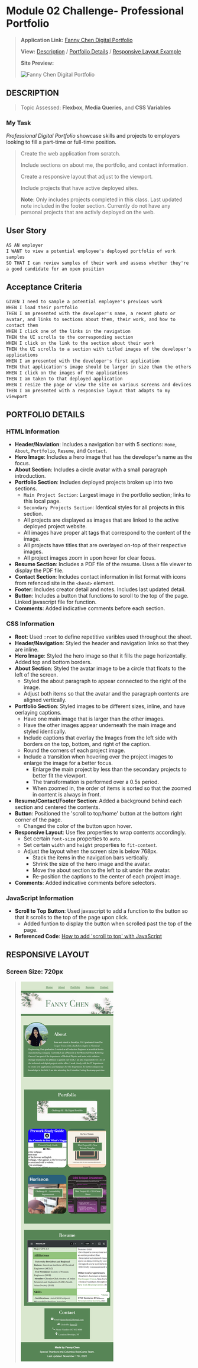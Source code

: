 # Module 02 Challenge- Professional Portfolio

>**Application Link:** [Fanny Chen Digital Portfolio](https://fannychen623.github.io/Challenge-01-Horiseon-Social-Solution-Services-Inc/)
>
>**View:** [Description](#description) / [Portfolio Details](#portfolio-details) / [Responsive Layout Example](#responsive-layout)
>
>**Site Preview:**
>
>![Fanny Chen Digital Portfolio](/assets/images/Fanny%20Chen%20Digital%20Portfolio.png "Fanny Chen Digital Portfolio")
## **DESCRIPTION**

> Topic Assessed: **Flexbox**, **Media Queries**, and **CSS Variables**
### **My Task**

*Professional Digital Portfolio* showcase skills and projects to employers looking to fill a part-time or full-time position.

> Create the web application from scratch. 
>
> Include sections on about me, the portfolio, and contact information.
> 
> Create a responsive layout that adjust to the viewport.
>
> Include projects that have active deployed sites.
>
> **Note**: Only includes projects completed in this class. Last updated note included in the footer section.
> Currently do not have any personal projects that are activly deployed on the web.
## User Story

```
AS AN employer
I WANT to view a potential employee's deployed portfolio of work samples
SO THAT I can review samples of their work and assess whether they're a good candidate for an open position
```

## Acceptance Criteria

```
GIVEN I need to sample a potential employee's previous work
WHEN I load their portfolio
THEN I am presented with the developer's name, a recent photo or avatar, and links to sections about them, their work, and how to contact them
WHEN I click one of the links in the navigation
THEN the UI scrolls to the corresponding section
WHEN I click on the link to the section about their work
THEN the UI scrolls to a section with titled images of the developer's applications
WHEN I am presented with the developer's first application
THEN that application's image should be larger in size than the others
WHEN I click on the images of the applications
THEN I am taken to that deployed application
WHEN I resize the page or view the site on various screens and devices
THEN I am presented with a responsive layout that adapts to my viewport
```

## **PORTFOLIO DETAILS**

### HTML Information
* **Header/Naviation**: Includes a navigation bar with 5 sections: `Home`, `About`, `Portfolio`, `Resume`, and `Contact`.
* **Hero Image**: Includes a hero image that has the developer's name as the focus.
* **About Section**: Includes a circle avatar with a small paragraph introduction.
* **Portfolio Section**: Includes deployed projects broken up into two sections. 
  * `Main Project Section`: Largest image in the portfolio section; links to this local page.
  * `Secondary Projects Section`: Identical styles for all projects in this section.
  * All projects are displayed as images that are linked to the active deployed project website.
  * All images have proper alt tags that correspond to the content of the image.
  * All projects have titles that are overlayed on-top of their respective images.
  * All project images zoom in upon hover for clear focus.
* **Resume Section**: Includes a PDF file of the resume. Uses a file viewer to display the PDF file.
* **Contact Section**: Includes contact information in list format with icons from refenced site in the `<head>` element.
* **Footer**: Includes creator detail and notes. Includes last updated detail.
* **Button**: Includes a button that functions to scroll to the top of the page. Linked javascript file for function.
* **Comments**: Added indicative comments before each section.

### CSS Information
* **Root**: Used `:root` to define repetitive varibles used throughout the sheet.
* **Header/Navigation**: Styled the header and navigation links so that they are inline.
* **Hero Image**: Styled the hero image so that it fills the page horizontally. Added top and bottom borders.
* **About Section**: Styled the avatar image to be a circle that floats to the left of the screen.
  * Styled the about paragraph to appear connected to the right of the image.
  * Adjust both items so that the avatar and the paragraph contents are aligned vertically.
* **Portfolio Section**: Styled images to be different sizes, inline, and have oerlaying captions.
  * Have one main image that is larger than the other images.
  * Have the other images appear underneath the main image and styled identically.
  * Include captions that overlay the lmages from the left side with borders on the top, bottom, and right of the caption.
  * Round the corners of each project image.
  * Include a transition when hovering over the project images to enlarge the image for a better focus.
    * Enlarge the main project by less than the secondary projects to better fit the viewport.
    * The transformation is performed over a 0.5s period.
    * When zoomed in, the order of items is sorted so that the zoomed in content is always in front.
* **Resume/Contact/Footer Section**: Added a background behind each section and centered the contents.
* **Button**: Positioned the 'scroll to top/home' button at the bottom right corner of the page.
  * Changed the color of the button upon hover.
* **Responsive Layout**: Use flex properties to wrap contents accordingly.
  * Set certain `font-size` properties to `auto`.
  * Set certain `width` and `height` properties to `fit-content`.
  * Adjust the layout when the screen size is below 768px.
    * Stack the items in the navigation bars vertically.
    * Shrink the size of the hero image and the avatar.
    * Move the about section to the left to sit under the avatar.
    * Re-position the captions to the center of each project image.
* **Comments**: Added indicative comments before selectors.

### JavaScript Information
* **Scroll to Top Button**: Used javascript to add a function to the button so that it scrolls to the top of the page upon click.
  * Added funtion to display the button when scrolled past the top of the page.
* **Referenced Code**: [How to add 'scroll to top' with JavaScript](https://www.w3schools.com/howto/howto_js_scroll_to_top.asp)

## **RESPONSIVE LAYOUT**
### Screen Size: 720px
>![Responsive Layout 1](/assets/images/Fanny%20Chen%20Digital%20Portfolio%20Responsive%20Layout1.png "Responsive Layout 1")